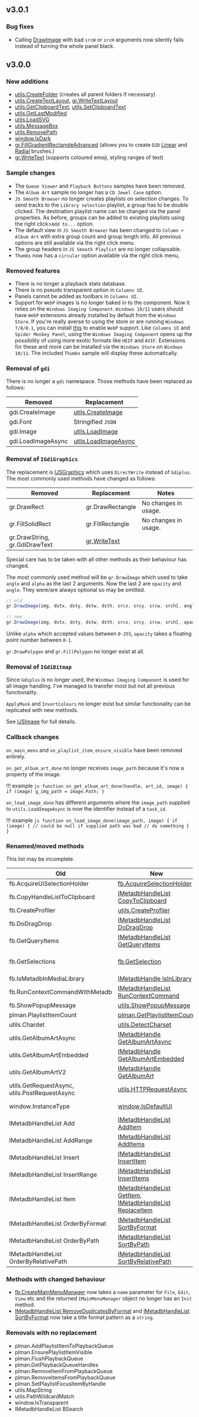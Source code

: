## v3.0.1

### Bug fixes

- Calling [DrawImage](../interfaces/IJSGraphics/#drawimageimage-dstx-dsty-dstw-dsth-srcx-srcy-srcw-srch-opacity-angle) with bad `srcW` or `srcH` arguments now silently fails instead of turning the whole panel black.

## v3.0.0

### New additions

- [utils.CreateFolder](../namespaces/utils/#utilscreatefolderpath) (creates all parent folders if necessary)
- [utils.CreateTextLayout](../namespaces/utils/#utilscreatetextlayouttext-font_name-font_size-font_size-font_style-font_stretch-text_aligment-paragraph_aligment-word_wrapping), [gr.WriteTextLayout](../interfaces/IJSGraphics/#writetextlayouttext_layout-colour-x-y-w-h-vertical_offset)
- [utils.GetClipboardText](../namespaces/utils/#utilsgetclipboardtext), [utils.SetClipboardText](../namespaces/utils/#utilssetclipboardtexttext)
- [utils.GetLastModified](../namespaces/utils/#utilsgetlastmodifiedpath)
- [utils.LoadSVG](../namespaces/utils/#utilsloadsvgpath_or_xml-max_width)
- [utils.MessageBox](../namespaces/utils/#utilsmessageboxprompt-title-flags)
- [utils.RemovePath](../namespaces/utils/#utilsremovepathpath)
- [window.IsDark](../namespaces/window/)
- [gr.FillGradientRectangleAdvanced](../interfaces/IJSGraphics/#fillgradientrectangleadvancedx-y-w-h-str) (allows you to create `D2D` [Linear](https://docs.microsoft.com/en-us/windows/win32/direct2d/direct2d-brushes-overview#using-linear-gradient-brushes) and [Radial](https://docs.microsoft.com/en-us/windows/win32/direct2d/direct2d-brushes-overview#using-radial-gradient-brushes) brushes.)
- [gr.WriteText](../interfaces/IJSGraphics/#writetexttext-font-colour-x-y-w-h-text_alignment-paragraph_alignment-word_wrapping-trimming_granularity) (supports coloured emoji, styling ranges of text)

### Sample changes

- The `Queue Viewer` and `Playback Buttons` samples have been removed.
- The `Album Art` sample no longer has a `CD Jewel Case` option.
- `JS Smooth Browser` no longer creates playlists on selection changes. To send tracks to the `Library selection` playlist, a group has to be double clicked. The destination playlist name can be changed via the panel properties. As before, groups can be added to existing playlists using the right click>`Add to...` option.
- The default view in `JS Smooth Browser` has been changed to `Column + Album Art` with extra group count and group length info. All previous options are still available via the right click menu.
- The group headers in `JS Smooth Playlist` are no longer collapsable.
- `Thumbs` now has a `circular` option available via the right click menu,

### Removed features

- There is no longer a playback stats database.
- There is no pseudo transparent option in `Columns UI`.
- Panels cannot be added as toolbars in `Columns UI`.
- Support for `WebP` images is no longer baked in to the component. Now
it relies on the `Windows Imaging Component`. `Windows 10/11` users
should have `WebP` extensions already installed by default from the
`Windows Store`. If you're really averse to using the store or are
running `Windows 7/8/8.1`, you can install [this](https://storage.googleapis.com/downloads.webmproject.org/releases/webp/WebpCodecSetup.exe) to enable `WebP`
support. Like `Columns UI` and `Spider Monkey Panel`, using the
`Windows Imaging Component` opens up the possibility of using more
exotic formats like `HEIF` and `AVIF`. Extensions for these and more
can be installed via the `Windows Store` on `Windows 10/11`. The
included `Thumbs` sample will display these automatically.

### Removal of `gdi`

There is no longer a `gdi` namespace. Those methods have
been replaced as follows:

|Removed|Replacement
|---|---|
|gdi.CreateImage|[utils.CreateImage](../namespaces/utils/#utilscreateimagewidth-height)|
|gdi.Font|Stringified `JSON`|
|gdi.Image|[utils.LoadImage](../namespaces/utils/#utilsloadimagepath)|
|gdi.LoadImageAsync|[utils.LoadImageAsync](../namespaces/utils/#utilsloadimageasyncwindow_id-path)|

### Removal of `IGdiGraphics`

The replacement is [IJSGraphics](../interfaces/IJSGraphics) which uses `DirectWrite` instead
of `Gdiplus`. The most commonly used methods have changed as follows:

|Removed|Replacement|Notes
|---|---|---|
|gr.DrawRect|gr.DrawRectangle|No changes in usage.|
|gr.FillSolidRect|gr.FillRectangle|No changes in usage.|
|gr.DrawString, gr.GdiDrawText|[gr.WriteText](../interfaces/IJSGraphics/#writetexttext-font-colour-x-y-w-h-text_alignment-paragraph_alignment-word_wrapping-trimming_granularity)

Special care has to be taken with all other methods as their behaviour
has changed.

The most commonly used method will be `gr.DrawImage` which
used to take `angle` and `alpha` as the last 2 arguments. Now the
last 2 are `opacity` and `angle`. They were/are always optional
so may be omitted.

```js
// old
gr.DrawImage(img, dstx, dsty, dstw, dsth, srcx, srcy, srcw, srch[, angle, alpha])

// new
gr.DrawImage(img, dstx, dsty, dstw, dsth, srcx, srcy, srcw, srch[, opacity, angle])
```

Unlike `alpha` which accepted values between `0-255`, `opacity` takes
a floating point number between `0-1`.

`gr.DrawPolygon` and `gr.FillPolygon` no longer exist at all.

### Removal of `IGdiBitmap`

Since `Gdiplus` is no longer used, the `Windows Imaging Component` is used for all
image handling. I've managed to transfer most but not all previous functionality.

`ApplyMask` and `InvertColours` no longer exist but similar functionality
can be replicated with new methods.

See [IJSImage](../interfaces/IJSImage) for full details.

### Callback changes

`on_main_menu` and `on_playlist_item_ensure_visible` have been removed entirely.

`on_get_album_art_done` no longer receives `image_path` because it's now a
property of the image.

!!! example
	```js
	function on_get_album_art_done(handle, art_id, image)
	{
		if (image) g_img_path = image.Path;
	}
	```

`on_load_image_done` has different arguments where the `image_path` supplied
to `utils.LoadImageAsync` is now the identifier instead of a `task_id`.

!!! example
	```js
	function on_load_image_done(image_path, image) {
		if (image) { // could be null if supplied path was bad
			// do something
		}
	}
	```

### Renamed/moved methods

This list may be incomplete.

|Old|New|Notes
|---|---|---|
|fb.AcquireUiSelectionHolder|[fb.AcquireSelectionHolder](../namespaces/fb/#fbacquireselectionholder)|
|fb.CopyHandleListToClipboard|[IMetadbHandleList CopyToClipboard](../interfaces/IMetadbHandleList/#copytoclipboard)|
|fb.CreateProfiler|[utils.CreateProfiler](../namespaces/utils/#utilscreateprofilername)|
|fb.DoDragDrop|[IMetadbHandleList DoDragDrop](../interfaces/IMetadbHandleList/#dodragdropeffect)|
|fb.GetQueryItems|[IMetadbHandleList GetQueryItems](../interfaces/IMetadbHandleList/#getqueryitemsquery)|
|fb.GetSelections|[fb.GetSelection](../namespaces/fb/#fbgetselectionflags)|This replaces the old fb.GetSelection|
|fb.IsMetadbInMediaLibrary|[IMetadbHandle IsInLibrary](../interfaces/IMetadbHandle/#isinlibrary)|
|fb.RunContextCommandWithMetadb|[IMetadbHandleList RunContextCommand](../interfaces/IMetadbHandleList/#runcontextcommandcommand)|
|fb.ShowPopupMessage|[utils.ShowPopupMessage](../namespaces/utils/#utilsshowpopupmessagemessage-title)|
|plman.PlaylistItemCount|[plman.GetPlaylistItemCount](../namespaces/plman/#plmangetplaylistitemcountplaylistindex)|
|utils.Chardet|[utils.DetectCharset](../namespaces/utils/#utilsdetectcharsetpath)|
|utils.GetAlbumArtAsync|[IMetadbHandle GetAlbumArtAsync](../interfaces/IMetadbHandle/#getalbumartasyncwindow_id-art_id-want_stub)|
|utils.GetAlbumArtEmbedded|[IMetadbHandle GetAlbumArtEmbedded](../interfaces/IMetadbHandle/#getalbumartembeddedart_id)|
|utils.GetAlbumArtV2|[IMetadbHandle GetAlbumArt](../interfaces/IMetadbHandle/#getalbumartart_id-want_stub)|
|utils.GetRequestAsync, utils.PostRequestAsync|[utils.HTTPRequestAsync](../namespaces/utils/#utilshttprequestasyncwindow_id-type-url-user_agent_or_headers-post_data-content_type)|
|window.InstanceType|[window.IsDefaultUI](../namespaces/window/)|Now returns a `boolean` value|
|IMetadbHandleList Add|[IMetadbHandleList AddItem](../interfaces/IMetadbHandleList/#additemhandle)
|IMetadbHandleList AddRange|[IMetadbHandleList AddItems](../interfaces/IMetadbHandleList/#additemshandle_list)|
|IMetadbHandleList Insert|[IMetadbHandleList InsertItem](../interfaces/IMetadbHandleList/#insertitemindex-handle)|
|IMetadbHandleList InsertRange|[IMetadbHandleList InsertItems](../interfaces/IMetadbHandleList/#insertitemsindex-handle_list)|
|IMetadbHandleList Item|[IMetadbHandleList GetItem](../interfaces/IMetadbHandleList/#getitemindex), [IMetadbHandleList ReplaceItem](../interfaces/IMetadbHandleList/#replaceitemindex-handle)|
|IMetadbHandleList OrderByFormat|[IMetadbHandleList SortByFormat](../interfaces/IMetadbHandleList/#sortbyformatpattern-direction)|
|IMetadbHandleList OrderByPath|[IMetadbHandleList SortByPath](../interfaces/IMetadbHandleList/#sortbypath)|
|IMetadbHandleList OrderByRelativePath|[IMetadbHandleList SortByRelativePath](../interfaces/IMetadbHandleList/#sortbyrelativepath)|

### Methods with changed behaviour

- [fb.CreateMainMenuManager](../namespaces/fb/#fbcreatemainmenumanagerroot_name) now takes a `name` parameter for `File`, `Edit`, `View` etc
and the returned `IMainMenuManager` object no longer has an `Init` method.
- [IMetadbHandleList RemoveDuplicatesByFormat](../interfaces/IMetadbHandleList/#removeduplicatesbyformatpattern) and [IMetadbHandleList SortByFormat](../interfaces/IMetadbHandleList/#sortbyformatpattern-direction)
now take a title format pattern as a `string`.

### Removals with no replacement

- plman.AddPlaylistItemToPlaybackQueue
- plman.EnsurePlaylistItemVisible
- plman.FlushPlaybackQueue
- plman.GetPlaybackQueueHandles
- plman.RemoveItemFromPlaybackQueue
- plman.RemoveItemsFromPlaybackQueue
- plman.SetPlaylistFocusItemByHandle
- utils.MapString
- utils.PathWildcardMatch
- window.IsTransparent
- IMetadbHandleList BSearch
